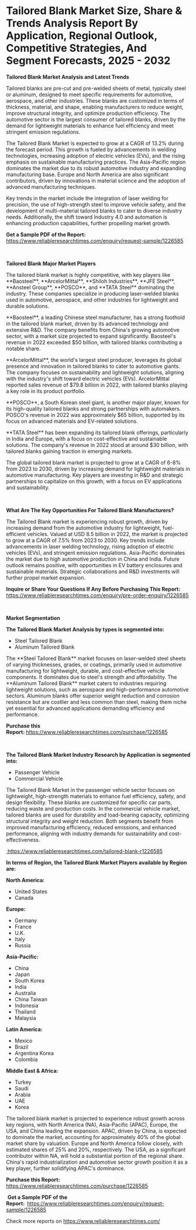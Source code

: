 <p><h1>Tailored Blank Market Size, Share & Trends Analysis Report By Application, Regional Outlook, Competitive Strategies, And Segment Forecasts, 2025 - 2032</h1></p><p><strong>Tailored Blank Market Analysis and Latest Trends</strong></p>
<p><p>Tailored blanks are pre-cut and pre-welded sheets of metal, typically steel or aluminum, designed to meet specific requirements for automotive, aerospace, and other industries. These blanks are customized in terms of thickness, material, and shape, enabling manufacturers to reduce weight, improve structural integrity, and optimize production efficiency. The automotive sector is the largest consumer of tailored blanks, driven by the demand for lightweight materials to enhance fuel efficiency and meet stringent emission regulations.</p><p>The Tailored Blank Market is expected to grow at a CAGR of 13.2% during the forecast period. This growth is fueled by advancements in welding technologies, increasing adoption of electric vehicles (EVs), and the rising emphasis on sustainable manufacturing practices. The Asia-Pacific region dominates the market due to its robust automotive industry and expanding manufacturing base. Europe and North America are also significant contributors, driven by innovations in material science and the adoption of advanced manufacturing techniques.</p><p>Key trends in the market include the integration of laser welding for precision, the use of high-strength steel to improve vehicle safety, and the development of multi-material tailored blanks to cater to diverse industry needs. Additionally, the shift toward Industry 4.0 and automation is enhancing production capabilities, further propelling market growth.</p></p>
<p><strong>Get a Sample PDF of the Report:&nbsp;</strong> <a href="https://www.reliableresearchtimes.com/enquiry/request-sample/1226585?utm_campaign=2137&utm_medium=2&utm_source=Github&utm_content=ia&utm_term=26012025&utm_id=tailored-blank">https://www.reliableresearchtimes.com/enquiry/request-sample/1226585</a></p>
<p>&nbsp;</p>
<p><strong>Tailored Blank Major Market Players</strong></p>
<p><p>The tailored blank market is highly competitive, with key players like **Baosteel**, **ArcelorMittal**, **Shiloh Industries**, **JFE Steel**, **Ansteel Group**, **POSCO**, and **TATA Steel** dominating the industry. These companies specialize in producing laser-welded blanks used in automotive, aerospace, and other industries for lightweight and durable solutions.</p><p>**Baosteel**, a leading Chinese steel manufacturer, has a strong foothold in the tailored blank market, driven by its advanced technology and extensive R&D. The company benefits from China's growing automotive sector, with a market size projected to expand significantly. Baosteel's revenue in 2022 exceeded $50 billion, with tailored blanks contributing a notable share.</p><p>**ArcelorMittal**, the world's largest steel producer, leverages its global presence and innovation in tailored blanks to cater to automotive giants. The company focuses on sustainability and lightweight solutions, aligning with the industry's shift toward electric vehicles (EVs). ArcelorMittal reported sales revenue of $79.8 billion in 2022, with tailored blanks playing a key role in its product portfolio.</p><p>**POSCO**, a South Korean steel giant, is another major player, known for its high-quality tailored blanks and strong partnerships with automakers. POSCO's revenue in 2022 was approximately $65 billion, supported by its focus on advanced materials and EV-related solutions.</p><p>**TATA Steel** has been expanding its tailored blank offerings, particularly in India and Europe, with a focus on cost-effective and sustainable solutions. The company's revenue in 2022 stood at around $30 billion, with tailored blanks gaining traction in emerging markets.</p><p>The global tailored blank market is projected to grow at a CAGR of 6-8% from 2023 to 2030, driven by increasing demand for lightweight materials in automotive manufacturing. Key players are investing in R&D and strategic partnerships to capitalize on this growth, with a focus on EV applications and sustainability.</p></p>
<p>&nbsp;</p>
<p><strong>What Are The Key Opportunities For Tailored Blank Manufacturers?</strong></p>
<p><p>The Tailored Blank market is experiencing robust growth, driven by increasing demand from the automotive industry for lightweight, fuel-efficient vehicles. Valued at USD 8.5 billion in 2022, the market is projected to grow at a CAGR of 7.5% from 2023 to 2030. Key trends include advancements in laser welding technology, rising adoption of electric vehicles (EVs), and stringent emission regulations. Asia-Pacific dominates the market due to high automotive production in China and India. Future outlook remains positive, with opportunities in EV battery enclosures and sustainable materials. Strategic collaborations and R&D investments will further propel market expansion.</p></p>
<p><strong>Inquire or Share Your Questions If Any Before Purchasing This Report:</strong> <a href="https://www.reliableresearchtimes.com/enquiry/pre-order-enquiry/1226585?utm_campaign=2137&utm_medium=2&utm_source=Github&utm_content=ia&utm_term=26012025&utm_id=tailored-blank">https://www.reliableresearchtimes.com/enquiry/pre-order-enquiry/1226585</a></p>
<p>&nbsp;</p>
<p><strong>Market Segmentation</strong></p>
<p><strong>The Tailored Blank Market Analysis by types is segmented into:</strong></p>
<p><ul><li>Steel Tailored Blank</li><li>Aluminum Tailored Blank</li></ul></p>
<p><p>The **Steel Tailored Blank** market focuses on laser-welded steel sheets of varying thicknesses, grades, or coatings, primarily used in automotive manufacturing for lightweight, durable, and cost-effective vehicle components. It dominates due to steel's strength and affordability. The **Aluminum Tailored Blank** market caters to industries requiring lightweight solutions, such as aerospace and high-performance automotive sectors. Aluminum blanks offer superior weight reduction and corrosion resistance but are costlier and less common than steel, making them niche yet essential for advanced applications demanding efficiency and performance.</p></p>
<p><strong>Purchase this Report:&nbsp;</strong><a href="https://www.reliableresearchtimes.com/purchase/1226585?utm_campaign=2137&utm_medium=2&utm_source=Github&utm_content=ia&utm_term=26012025&utm_id=tailored-blank">https://www.reliableresearchtimes.com/purchase/1226585</a></p>
<p>&nbsp;</p>
<p><strong>The Tailored Blank Market Industry Research by Application is segmented into:</strong></p>
<p><ul><li>Passenger Vehicle</li><li>Commercial Vehicle</li></ul></p>
<p><p>The Tailored Blank Market in the passenger vehicle sector focuses on lightweight, high-strength materials to enhance fuel efficiency, safety, and design flexibility. These blanks are customized for specific car parts, reducing waste and production costs. In the commercial vehicle market, tailored blanks are used for durability and load-bearing capacity, optimizing structural integrity and weight reduction. Both segments benefit from improved manufacturing efficiency, reduced emissions, and enhanced performance, aligning with industry demands for sustainability and cost-effectiveness.</p></p>
<p><a href="https://www.reliableresearchtimes.com/tailored-blank-r1226585?utm_campaign=2137&utm_medium=2&utm_source=Github&utm_content=ia&utm_term=26012025&utm_id=tailored-blank">&nbsp;https://www.reliableresearchtimes.com/tailored-blank-r1226585</a></p>
<p><strong>In terms of Region, the Tailored Blank Market Players available by Region are:</strong></p>
<p>
    <p> <strong> North America: </strong>
        <ul>
            <li>United States</li>
            <li>Canada</li>
        </ul>
        </p> 
    <p> <strong> Europe: </strong>
        <ul>
            <li>Germany</li>
            <li>France</li>
            <li>U.K.</li>
            <li>Italy</li>
            <li>Russia</li>
        </ul>
        </p> 
    <p> <strong> Asia-Pacific: </strong>
        <ul>
            <li>China</li>
            <li>Japan</li>
            <li>South Korea</li>
            <li>India</li>
            <li>Australia</li>
            <li>China Taiwan</li>
            <li>Indonesia</li>
            <li>Thailand</li>
            <li>Malaysia</li>
        </ul>
        </p> 
    <p> <strong> Latin America: </strong>
        <ul>
            <li>Mexico</li>
            <li>Brazil</li>
            <li>Argentina Korea</li>
            <li>Colombia</li>
        </ul>
        </p> 
    <p> <strong> Middle East & Africa: </strong>
        <ul>
            <li>Turkey</li>
            <li>Saudi</li>
            <li>Arabia</li>
            <li>UAE</li>
            <li>Korea</li>
        </ul>
    </p>
    </p>
<p><p>The tailored blank market is projected to experience robust growth across key regions, with North America (NA), Asia-Pacific (APAC), Europe, the USA, and China leading the expansion. APAC, driven by China, is expected to dominate the market, accounting for approximately 40% of the global market share by valuation. Europe and North America follow closely, with estimated shares of 25% and 20%, respectively. The USA, as a significant contributor within NA, will hold a substantial portion of the regional share. China's rapid industrialization and automotive sector growth position it as a key player, further solidifying APAC's dominance.</p></p>
<p><strong>Purchase this Report: </strong><a href="https://www.reliableresearchtimes.com/purchase/1226585?utm_campaign=2137&utm_medium=2&utm_source=Github&utm_content=ia&utm_term=26012025&utm_id=tailored-blank">https://www.reliableresearchtimes.com/purchase/1226585</a></p>
<p>&nbsp;<strong>Get a Sample PDF of the Report:&nbsp;&nbsp;</strong><a href="https://www.reliableresearchtimes.com/enquiry/request-sample/1226585?utm_campaign=2137&utm_medium=2&utm_source=Github&utm_content=ia&utm_term=26012025&utm_id=tailored-blank">https://www.reliableresearchtimes.com/enquiry/request-sample/1226585</a></p>
<p><strong></strong></p>
<p>Check more reports on <a href="https://www.reliableresearchtimes.com/?utm_campaign=2137&utm_medium=2&utm_source=Github&utm_content=ia&utm_term=26012025&utm_id=tailored-blank">https://www.reliableresearchtimes.com/</a></p>
